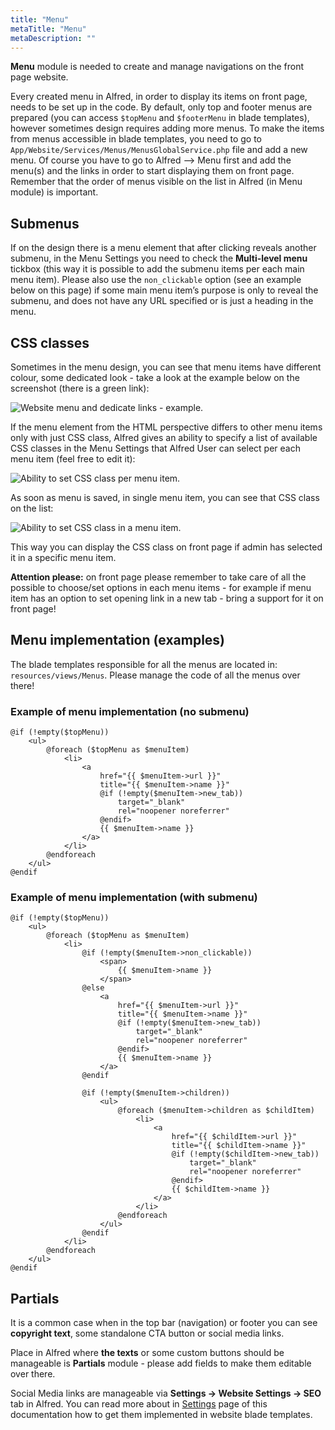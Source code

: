 ```yaml
---
title: "Menu"
metaTitle: "Menu"
metaDescription: ""
---
```


**Menu** module is needed to create and manage navigations on the front page website.

Every created menu in Alfred, in order to display its items on front page, needs to be set up in the code. By default, only top and footer menus are prepared (you can access `$topMenu` and `$footerMenu` in blade templates), however sometimes design requires adding more menus. To make the items from menus accessible in blade templates, you need to go to `App/Website/Services/Menus/MenusGlobalService.php` file and add a new menu. Of course you have to go to Alfred --> Menu first and add the menu(s) and the links in order to start displaying them on front page. Remember that the order of menus visible on the list in Alfred (in Menu module) is important. 

## Submenus
If on the design there is a menu element that after clicking reveals another submenu, in the Menu Settings you need to check the **Multi-level menu** tickbox (this way it is possible to add the submenu items per each main menu item). Please also use the `non_clickable` option (see an example below on this page) if some main menu item’s purpose is only to reveal the submenu, and does not have any URL specified or is just a heading in the menu.

## CSS classes
Sometimes in the menu design, you can see that menu items have different colour, some dedicated look - take a look at the example below on the screenshot (there is a green link):

<img src="/menu-extra-css-class.png" alt="Website menu and dedicate links - example." />

If the menu element from the HTML perspective differs to other menu items only with just CSS class, Alfred gives an ability to specify a list of available CSS classes in the Menu Settings that Alfred User can select per each menu item (feel free to edit it):

<img src="/menu-edit.png" alt="Ability to set CSS class per menu item." />

As soon as menu is saved, in single menu item, you can see that CSS class on the list:

<img src="/menu-edit-css.png" alt="Ability to set CSS class in a menu item." />

This way you can display the CSS class on front page if admin has selected it in a specific menu item.

**Attention please:** on front page please remember to take care of all the possible to choose/set options in each menu items - 
for example if menu item has an option to set opening link in a new tab - bring a support for it on front page!

## Menu implementation (examples)
The blade templates responsible for all the menus are located in: `resources/views/Menus`. Please manage the code of all the menus over there!

### Example of menu implementation (no submenu)
```
@if (!empty($topMenu))
    <ul>
        @foreach ($topMenu as $menuItem)
            <li>
                <a
                    href="{{ $menuItem->url }}"
                    title="{{ $menuItem->name }}"
                    @if (!empty($menuItem->new_tab))
                        target="_blank"
                        rel="noopener noreferrer"
                    @endif>
                    {{ $menuItem->name }}
                </a>
            </li>
        @endforeach
    </ul>
@endif
```

### Example of menu implementation (with submenu)
```
@if (!empty($topMenu))
    <ul>
        @foreach ($topMenu as $menuItem)
            <li>
                @if (!empty($menuItem->non_clickable))
                    <span>
                        {{ $menuItem->name }}
                    </span>
                @else
                    <a
                        href="{{ $menuItem->url }}"
                        title="{{ $menuItem->name }}"
                        @if (!empty($menuItem->new_tab))
                            target="_blank"
                            rel="noopener noreferrer"
                        @endif>
                        {{ $menuItem->name }}
                    </a>
                @endif

                @if (!empty($menuItem->children))
                    <ul>
                        @foreach ($menuItem->children as $childItem)
                            <li>
                                <a
                                    href="{{ $childItem->url }}"
                                    title="{{ $childItem->name }}"
                                    @if (!empty($childItem->new_tab))
                                        target="_blank"
                                        rel="noopener noreferrer"
                                    @endif>
                                    {{ $childItem->name }}
                                </a>
                            </li>
                        @endforeach
                    </ul>
                @endif
            </li>
        @endforeach
    </ul>
@endif
```

## Partials
It is a common case when in the top bar (navigation) or footer you can see **copyright text**, some standalone CTA button or social media links. 

Place in Alfred where **the texts** or some custom buttons should be manageable is **Partials** module - please add fields to make them editable over there.

Social Media links are manageable via **Settings -> Website Settings -> SEO** tab in Alfred. You can read more about in [Settings](/settings) page of this documentation how to get them implemented in website blade templates.